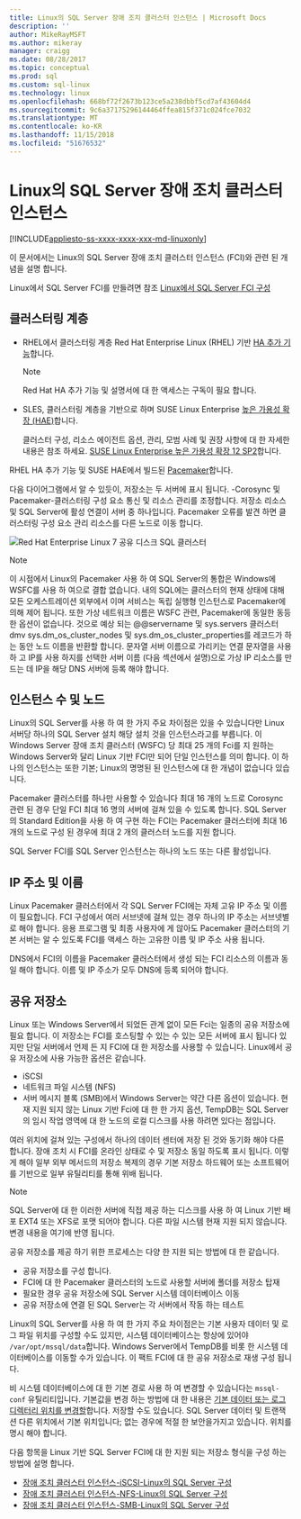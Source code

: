 ```yaml
---
title: Linux의 SQL Server 장애 조치 클러스터 인스턴스 | Microsoft Docs
description: ''
author: MikeRayMSFT
ms.author: mikeray
manager: craigg
ms.date: 08/28/2017
ms.topic: conceptual
ms.prod: sql
ms.custom: sql-linux
ms.technology: linux
ms.openlocfilehash: 668bf72f2673b123ce5a238dbbf5cd7af43604d4
ms.sourcegitcommit: 9c6a37175296144464ffea815f371c024fce7032
ms.translationtype: MT
ms.contentlocale: ko-KR
ms.lasthandoff: 11/15/2018
ms.locfileid: "51676532"
---
```

# <a name="failover-cluster-instances---sql-server-on-linux"></a>Linux의 SQL Server 장애 조치 클러스터 인스턴스

[!INCLUDE[appliesto-ss-xxxx-xxxx-xxx-md-linuxonly](../includes/appliesto-ss-xxxx-xxxx-xxx-md-linuxonly.md)]

이 문서에서는 Linux의 SQL Server 장애 조치 클러스터 인스턴스 (FCI)와 관련 된 개념을 설명 합니다. 

Linux에서 SQL Server FCI를 만들려면 참조 [Linux에서 SQL Server FCI 구성](sql-server-linux-shared-disk-cluster-configure.md)

## <a name="the-clustering-layer"></a>클러스터링 계층

* RHEL에서 클러스터링 계층 Red Hat Enterprise Linux (RHEL) 기반 [HA 추가 기능](https://access.redhat.com/documentation/en-US/Red_Hat_Enterprise_Linux/6/pdf/High_Availability_Add-On_Overview/Red_Hat_Enterprise_Linux-6-High_Availability_Add-On_Overview-en-US.pdf)합니다. 

    > [!NOTE] 
    > Red Hat HA 추가 기능 및 설명서에 대 한 액세스는 구독이 필요 합니다. 

* SLES, 클러스터링 계층을 기반으로 하며 SUSE Linux Enterprise [높은 가용성 확장 (HAE)](https://www.suse.com/products/highavailability)합니다.

    클러스터 구성, 리소스 에이전트 옵션, 관리, 모범 사례 및 권장 사항에 대 한 자세한 내용은 참조 하세요. [SUSE Linux Enterprise 높은 가용성 확장 12 SP2](https://www.suse.com/documentation/sle-ha-12/index.html)합니다.

RHEL HA 추가 기능 및 SUSE HAE에서 빌드된 [Pacemaker](https://clusterlabs.org/)합니다.

다음 다이어그램에서 알 수 있듯이, 저장소는 두 서버에 표시 됩니다. -Corosync 및 Pacemaker-클러스터링 구성 요소 통신 및 리소스 관리를 조정합니다. 저장소 리소스 및 SQL Server에 활성 연결이 서버 중 하나입니다. Pacemaker 오류를 발견 하면 클러스터링 구성 요소 관리 리소스를 다른 노드로 이동 합니다.  

![Red Hat Enterprise Linux 7 공유 디스크 SQL 클러스터](./media/sql-server-linux-shared-disk-cluster-red-hat-7-configure/LinuxCluster.png) 


> [!NOTE]
> 이 시점에서 Linux의 Pacemaker 사용 하 여 SQL Server의 통합은 Windows에 WSFC를 사용 하 여으로 결합 없습니다. 내의 SQL에는 클러스터의 현재 상태에 대해 모든 오케스트레이션 외부에서 이며 서비스는 독립 실행형 인스턴스로 Pacemaker에 의해 제어 됩니다. 또한 가상 네트워크 이름은 WSFC 관련, Pacemaker에 동일한 동등한 옵션이 없습니다. 것으로 예상 되는 @@servername 및 sys.servers 클러스터 dmv sys.dm_os_cluster_nodes 및 sys.dm_os_cluster_properties를 레코드가 하는 동안 노드 이름을 반환할 합니다. 문자열 서버 이름으로 가리키는 연결 문자열을 사용 하 고 IP를 사용 하지를 선택한 서버 이름 (다음 섹션에서 설명)으로 가상 IP 리소스를 만드는 데 IP을 해당 DNS 서버에 등록 해야 합니다.

## <a name="number-of-instances-and-nodes"></a>인스턴스 수 및 노드

Linux의 SQL Server를 사용 하 여 한 가지 주요 차이점은 있을 수 있습니다만 Linux 서버당 하나의 SQL Server 설치 해당 설치 것을 인스턴스라고를 부릅니다. 이 Windows Server 장애 조치 클러스터 (WSFC) 당 최대 25 개의 Fci를 지 원하는 Windows Server와 달리 Linux 기반 FCI만 되어 단일 인스턴스를 의미 합니다. 이 하나의 인스턴스는 또한 기본; Linux의 명명된 된 인스턴스에 대 한 개념이 없습니다 있습니다. 

Pacemaker 클러스터를 하나만 사용할 수 있습니다 최대 16 개의 노드로 Corosync 관련 된 경우 단일 FCI 최대 16 명의 서버에 걸쳐 있을 수 있도록 합니다. SQL Server의 Standard Edition을 사용 하 여 구현 하는 FCI는 Pacemaker 클러스터에 최대 16 개의 노드로 구성 된 경우에 최대 2 개의 클러스터 노드를 지원 합니다.

SQL Server FCI를 SQL Server 인스턴스는 하나의 노드 또는 다른 활성입니다.

## <a name="ip-address-and-name"></a>IP 주소 및 이름
Linux Pacemaker 클러스터에서 각 SQL Server FCI에는 자체 고유 IP 주소 및 이름이 필요합니다. FCI 구성에서 여러 서브넷에 걸쳐 있는 경우 하나의 IP 주소는 서브넷별로 해야 합니다. 응용 프로그램 및 최종 사용자에 게 않아도 Pacemaker 클러스터의 기본 서버는 알 수 있도록 FCI를 액세스 하는 고유한 이름 및 IP 주소 사용 됩니다.

DNS에서 FCI의 이름을 Pacemaker 클러스터에서 생성 되는 FCI 리소스의 이름과 동일 해야 합니다.
이름 및 IP 주소가 모두 DNS에 등록 되어야 합니다.

## <a name="shared-storage"></a>공유 저장소
Linux 또는 Windows Server에서 되었든 관계 없이 모든 Fci는 일종의 공유 저장소에 필요 합니다. 이 저장소는 FCI를 호스팅할 수 있는 수 있는 모든 서버에 표시 됩니다 있지만 단일 서버에서 언제 든 지 FCI에 대 한 저장소를 사용할 수 있습니다. Linux에서 공유 저장소에 사용 가능한 옵션은 같습니다.

- iSCSI
- 네트워크 파일 시스템 (NFS)
- 서버 메시지 블록 (SMB)에서 Windows Server는 약간 다른 옵션이 있습니다. 현재 지원 되지 않는 Linux 기반 Fci에 대 한 한 가지 옵션, TempDB는 SQL Server의 임시 작업 영역에 대 한 노드의 로컬 디스크를 사용 하려면 있다는 점입니다.

여러 위치에 걸쳐 있는 구성에서 하나의 데이터 센터에 저장 된 것와 동기화 해야 다른 합니다. 장애 조치 시 FCI를 온라인 상태로 수 및 저장소 동일 하도록 표시 됩니다. 이렇게 해야 일부 외부 메서드의 저장소 복제의 경우 기본 저장소 하드웨어 또는 소프트웨어를 기반으로 일부 유틸리티를 통해 위배 됩니다. 

>[!NOTE]
>SQL Server에 대 한 이러한 서버에 직접 제공 하는 디스크를 사용 하 여 Linux 기반 배포 EXT4 또는 XFS로 포맷 되어야 합니다. 다른 파일 시스템 현재 지원 되지 않습니다. 변경 내용을 여기에 반영 됩니다.

공유 저장소를 제공 하기 위한 프로세스는 다양 한 지원 되는 방법에 대 한 같습니다.

- 공유 저장소를 구성 합니다.
- FCI에 대 한 Pacemaker 클러스터의 노드로 사용할 서버에 폴더를 저장소 탑재
- 필요한 경우 공유 저장소에 SQL Server 시스템 데이터베이스 이동
- 공유 저장소에 연결 된 SQL Server는 각 서버에서 작동 하는 테스트

Linux의 SQL Server를 사용 하 여 한 가지 주요 차이점은는 기본 사용자 데이터 및 로그 파일 위치를 구성할 수도 있지만, 시스템 데이터베이스는 항상에 있어야 `/var/opt/mssql/data`합니다. Windows Server에서 TempDB를 비롯 한 시스템 데이터베이스를 이동할 수가 있습니다. 이 팩트 FCI에 대 한 공유 저장소로 재생 구성 됩니다.

비 시스템 데이터베이스에 대 한 기본 경로 사용 하 여 변경할 수 있습니다는 `mssql-conf` 유틸리티입니다. 기본값을 변경 하는 방법에 대 한 내용은 [기본 데이터 또는 로그 디렉터리 위치를 변경할](sql-server-linux-configure-mssql-conf.md#datadir)합니다. 저장할 수도 있습니다. SQL Server 데이터 및 트랜잭션 다른 위치에서 기본 위치입니다; 없는 경우에 적절 한 보안을가지고 있습니다. 위치를 명시 해야 합니다.

다음 항목을 Linux 기반 SQL Server FCI에 대 한 지원 되는 저장소 형식을 구성 하는 방법에 설명 합니다.

- [장애 조치 클러스터 인스턴스-iSCSI-Linux의 SQL Server 구성](sql-server-linux-shared-disk-cluster-configure-iscsi.md)
- [장애 조치 클러스터 인스턴스-NFS-Linux의 SQL Server 구성](sql-server-linux-shared-disk-cluster-configure-nfs.md)
- [장애 조치 클러스터 인스턴스-SMB-Linux의 SQL Server 구성](sql-server-linux-shared-disk-cluster-configure-smb.md)
